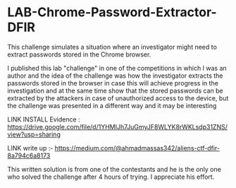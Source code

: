 # LAB-Chrome-Password-Extractor-DFIR
This challenge simulates a situation where an investigator might need to extract passwords stored in the Chrome browser.

I published this lab "challenge" in one of the competitions in which I was an author and the idea of ​​the challenge was how the investigator extracts the passwords stored in the browser in case this will achieve progress in the investigation and at the same time show that the stored passwords can be extracted by the attackers in case of unauthorized access to the device, but the challenge was presented in a different way and it may be interesting


LINK INSTALL Evidence : https://drive.google.com/file/d/1YHMIJh7JuGmyJF8WLYK8rWKLsdp31ZNS/view?usp=sharing


LINK write up :- https://medium.com/@ahmadmassas342/aliens-ctf-dfir-8a794c6a8173

This written solution is from one of the contestants and he is the only one who solved the challenge after 4 hours of trying. I appreciate his effort.

